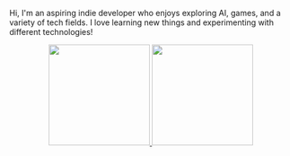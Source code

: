 Hi, I'm an aspiring indie developer who enjoys exploring AI, games, and a variety of tech fields. I love learning new things and experimenting with different technologies!

<p align="center">
  <a href="https://github.com/JackMeds">
    <img src="https://github-readme-stats.vercel.app/api?username=JackMeds&show_icons=true&count_private=true" height="180"/>
  </a>
  <a href="https://github.com/JackMeds">
    <img src="https://github-readme-stats.vercel.app/api/top-langs/?username=JackMeds&layout=compact" height="180"/>
  </a>
</p>
